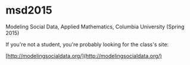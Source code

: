 msd2015
=======

Modeling Social Data, Applied Mathematics, Columbia University (Spring 2015)

If you're not a student, you're probably looking for the class's site:

[http://modelingsocialdata.org/](http://modelingsocialdata.org/)
